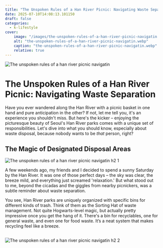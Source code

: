 ```yaml
---
title: "The Unspoken Rules of a Han River Picnic: Navigating Waste Separation"
date: 2025-07-10T14:08:13.101150
draft: false
categories:
  - k-lifestyle
cover:
    image: "/images/the-unspoken-rules-of-a-han-river-picnic-navigatin.webp"
    alt: "the-unspoken-rules-of-a-han-river-picnic-navigatin.webp"
    caption: "the-unspoken-rules-of-a-han-river-picnic-navigatin.webp"
    relative: true
---
```

![The unspoken rules of a han river picnic navigatin](/images/the-unspoken-rules-of-a-han-river-picnic-navigatin.webp)

# The Unspoken Rules of a Han River Picnic: Navigating Waste Separation

Have you ever wandered along the Han River with a picnic basket in one hand and pure anticipation in the other? If not, let me tell you, it's an experience you shouldn't miss. But here's the kicker – enjoying the picturesque beauty of Seoul's Han River parks comes with a unique set of responsibilities. Let's dive into what you should know, especially about waste disposal, because nobody wants to be *that* person, right?

## The Magic of Designated Disposal Areas

![The unspoken rules of a han river picnic navigatin h2 1](/images/the-unspoken-rules-of-a-han-river-picnic-navigatin-h2-1.webp)


A few weekends ago, my friends and I decided to spend a sunny Saturday by the Han River. It was one of those perfect days – the sky was clear, the breeze mild, and everything just screamed 'relaxation.' But what stood out to me, beyond the cicadas and the giggles from nearby picnickers, was a subtle reminder about waste separation.

You see, Han River parks are uniquely organized with specific bins for different kinds of trash. Think of them as the Sorting Hat of waste management. Not quite Hogwarts-level magic, but actually pretty impressive once you get the hang of it. There's a bin for recyclables, one for general waste, and even one for food waste. It’s a neat system that makes recycling feel like a breeze.

## 

![The unspoken rules of a han river picnic navigatin h2 2](/images/the-unspoken-rules-of-a-han-river-picnic-navigatin-h2-2.webp)

